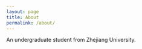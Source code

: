 ```yaml
---
layout: page
title: About
permalink: /about/
---
```


An undergraduate student from Zhejiang University.


